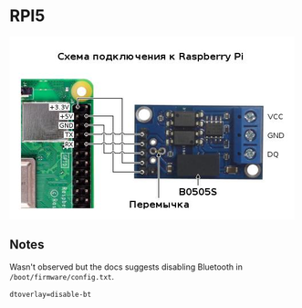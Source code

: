 # RPI5

![RPI5 wiring](./rpi5_wiring.jpg)

## Notes

Wasn't observed but the docs suggests disabling Bluetooth in `/boot/firmware/config.txt`.

```txt
dtoverlay=disable-bt
```
